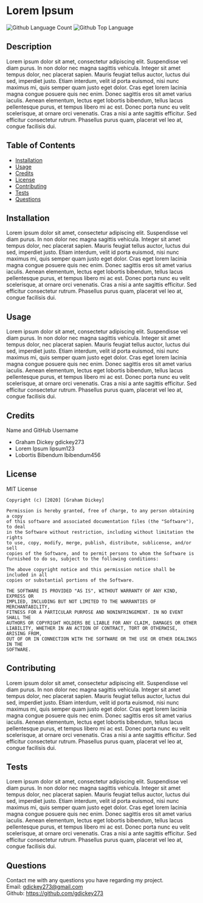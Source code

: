 # Lorem Ipsum
  ![Github Language Count](https://img.shields.io/github/languages/count/gdickey273/code-quiz)
  ![Github Top Language](https://img.shields.io/github/languages/top/gdickey273/code-quiz)

  ## Description 
  Lorem ipsum dolor sit amet, consectetur adipiscing elit. Suspendisse vel diam purus. In non dolor nec magna sagittis vehicula. Integer sit amet tempus dolor, nec placerat sapien. Mauris feugiat tellus auctor, luctus dui sed, imperdiet justo. Etiam interdum, velit id porta euismod, nisi nunc maximus mi, quis semper quam justo eget dolor. Cras eget lorem lacinia magna congue posuere quis nec enim. Donec sagittis eros sit amet varius iaculis. Aenean elementum, lectus eget lobortis bibendum, tellus lacus pellentesque purus, et tempus libero mi ac est. Donec porta nunc eu velit scelerisque, at ornare orci venenatis. Cras a nisi a ante sagittis efficitur. Sed efficitur consectetur rutrum. Phasellus purus quam, placerat vel leo at, congue facilisis dui.

  ## Table of Contents
  * [Installation](#installation)
  * [Usage](#usage)
  * [Credits](#credits)
  * [License](#license)
  * [Contributing](#contributing)
  * [Tests](#tests)
  * [Questions](#questions)

  ## Installation
  Lorem ipsum dolor sit amet, consectetur adipiscing elit. Suspendisse vel diam purus. In non dolor nec magna sagittis vehicula. Integer sit amet tempus dolor, nec placerat sapien. Mauris feugiat tellus auctor, luctus dui sed, imperdiet justo. Etiam interdum, velit id porta euismod, nisi nunc maximus mi, quis semper quam justo eget dolor. Cras eget lorem lacinia magna congue posuere quis nec enim. Donec sagittis eros sit amet varius iaculis. Aenean elementum, lectus eget lobortis bibendum, tellus lacus pellentesque purus, et tempus libero mi ac est. Donec porta nunc eu velit scelerisque, at ornare orci venenatis. Cras a nisi a ante sagittis efficitur. Sed efficitur consectetur rutrum. Phasellus purus quam, placerat vel leo at, congue facilisis dui.

  ## Usage
  Lorem ipsum dolor sit amet, consectetur adipiscing elit. Suspendisse vel diam purus. In non dolor nec magna sagittis vehicula. Integer sit amet tempus dolor, nec placerat sapien. Mauris feugiat tellus auctor, luctus dui sed, imperdiet justo. Etiam interdum, velit id porta euismod, nisi nunc maximus mi, quis semper quam justo eget dolor. Cras eget lorem lacinia magna congue posuere quis nec enim. Donec sagittis eros sit amet varius iaculis. Aenean elementum, lectus eget lobortis bibendum, tellus lacus pellentesque purus, et tempus libero mi ac est. Donec porta nunc eu velit scelerisque, at ornare orci venenatis. Cras a nisi a ante sagittis efficitur. Sed efficitur consectetur rutrum. Phasellus purus quam, placerat vel leo at, congue facilisis dui.

  ## Credits  
  Name and GitHub Username
  * Graham Dickey gdickey273 
 *  Lorem Ipsum lipsum123 
 *  Lobortis Bibendum lbibendum456
 

  ## License 
  MIT License

    Copyright (c) [2020] [Graham Dickey]
    
    Permission is hereby granted, free of charge, to any person obtaining a copy
    of this software and associated documentation files (the "Software"), to deal
    in the Software without restriction, including without limitation the rights
    to use, copy, modify, merge, publish, distribute, sublicense, and/or sell
    copies of the Software, and to permit persons to whom the Software is
    furnished to do so, subject to the following conditions:
    
    The above copyright notice and this permission notice shall be included in all
    copies or substantial portions of the Software.
    
    THE SOFTWARE IS PROVIDED "AS IS", WITHOUT WARRANTY OF ANY KIND, EXPRESS OR
    IMPLIED, INCLUDING BUT NOT LIMITED TO THE WARRANTIES OF MERCHANTABILITY,
    FITNESS FOR A PARTICULAR PURPOSE AND NONINFRINGEMENT. IN NO EVENT SHALL THE
    AUTHORS OR COPYRIGHT HOLDERS BE LIABLE FOR ANY CLAIM, DAMAGES OR OTHER
    LIABILITY, WHETHER IN AN ACTION OF CONTRACT, TORT OR OTHERWISE, ARISING FROM,
    OUT OF OR IN CONNECTION WITH THE SOFTWARE OR THE USE OR OTHER DEALINGS IN THE
    SOFTWARE.

  ## Contributing
  Lorem ipsum dolor sit amet, consectetur adipiscing elit. Suspendisse vel diam purus. In non dolor nec magna sagittis vehicula. Integer sit amet tempus dolor, nec placerat sapien. Mauris feugiat tellus auctor, luctus dui sed, imperdiet justo. Etiam interdum, velit id porta euismod, nisi nunc maximus mi, quis semper quam justo eget dolor. Cras eget lorem lacinia magna congue posuere quis nec enim. Donec sagittis eros sit amet varius iaculis. Aenean elementum, lectus eget lobortis bibendum, tellus lacus pellentesque purus, et tempus libero mi ac est. Donec porta nunc eu velit scelerisque, at ornare orci venenatis. Cras a nisi a ante sagittis efficitur. Sed efficitur consectetur rutrum. Phasellus purus quam, placerat vel leo at, congue facilisis dui.

  ## Tests
  Lorem ipsum dolor sit amet, consectetur adipiscing elit. Suspendisse vel diam purus. In non dolor nec magna sagittis vehicula. Integer sit amet tempus dolor, nec placerat sapien. Mauris feugiat tellus auctor, luctus dui sed, imperdiet justo. Etiam interdum, velit id porta euismod, nisi nunc maximus mi, quis semper quam justo eget dolor. Cras eget lorem lacinia magna congue posuere quis nec enim. Donec sagittis eros sit amet varius iaculis. Aenean elementum, lectus eget lobortis bibendum, tellus lacus pellentesque purus, et tempus libero mi ac est. Donec porta nunc eu velit scelerisque, at ornare orci venenatis. Cras a nisi a ante sagittis efficitur. Sed efficitur consectetur rutrum. Phasellus purus quam, placerat vel leo at, congue facilisis dui.

  ## Questions
  Contact me with any questions you have regarding my project.   
  Email: gdickey273@gmail.com  
  Github: https://github.com/gdickey273  
